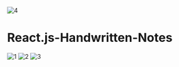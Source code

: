 ![4](https://github.com/atultembhekar/React.js-Handwritten-Notes/assets/127327717/cfa1562e-e233-4791-a41e-7e2f1390e623)
# React.js-Handwritten-Notes
![1](https://github.com/atultembhekar/React.js-Handwritten-Notes/assets/127327717/9c3e337f-63f4-4730-aaa8-fcee6fa460bb)
![2](https://github.com/atultembhekar/React.js-Handwritten-Notes/assets/127327717/43cb9e8f-7472-45bb-b6a2-105ced08dcac)
![3](https://github.com/atultembhekar/React.js-Handwritten-Notes/assets/127327717/5a4bf185-7acb-422e-82a1-0f20e83b7960)
